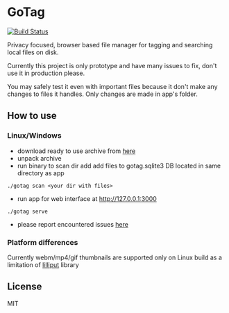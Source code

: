 # GoTag
[![Build Status](https://travis-ci.org/SystemZ/gotag.svg?branch=master)](https://travis-ci.org/SystemZ/gotag)

Privacy focused, browser based file manager for tagging and searching local files on disk.

Currently this project is only prototype and have many issues to fix, don't use it in production please.

You may safely test it even with important files because it don't make any changes to files it handles.
Only changes are made in app's folder.

## How to use

### Linux/Windows

- download ready to use archive from [here](https://github.com/SystemZ/gotag/releases)
- unpack archive
- run binary to scan dir add add files to gotag.sqlite3 DB located in same directory as app
```
./gotag scan <your dir with files>
```
- run app for web interface at http://127.0.0.1:3000
```
./gotag serve
```
- please report encountered issues [here](https://github.com/SystemZ/gotag/issues)

### Platform differences

Currently webm/mp4/gif thumbnails are supported only on Linux build as a limitation of [lilliput](https://github.com/discordapp/lilliput) library

## License

MIT